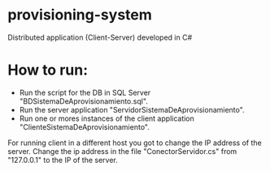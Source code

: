 # provisioning-system

Distributed application (Client-Server) developed in C#

# How to run:

* Run the script for the DB in SQL Server "BDSistemaDeAprovisionamiento.sql".
* Run the server application "ServidorSistemaDeAprovisionamiento".
* Run one or mores instances of the client application "ClienteSistemaDeAprovisionamiento".

For running client in a different host you got to change the IP address of the server. Change the ip address in the file "ConectorServidor.cs" from "127.0.0.1" to the IP of the server.
